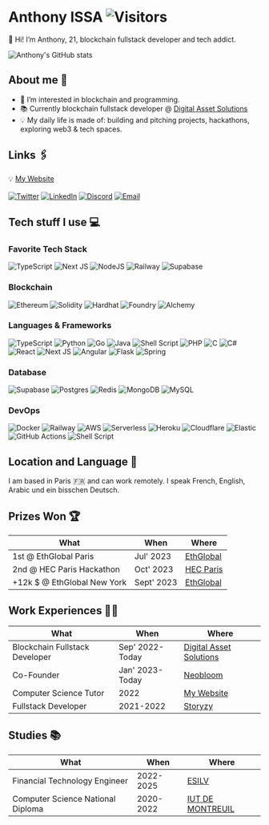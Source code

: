 # Anthony ISSA ![Visitors](https://visitor-badge.laobi.icu/badge?page_id=anthonyissa.fastlog)

👋 Hi! I’m Anthony, 21, blockchain fullstack developer and tech addict.

![Anthony's GitHub stats](https://github-readme-stats.vercel.app/api?username=anthonyissa&show_icons=true&theme=jolly) 

## About me 🤔
- 👀 I’m interested in blockchain and programming.
- 📚 Currently blockchain fullstack developer @ [Digital Asset Solutions](https://digitalassetsolutions.fr/)
- 💡 My daily life is made of: building and pitching projects, hackathons, exploring web3 & tech spaces.

## Links 🖇️

💡 [My Website](https://www.anthony-issa.com/) <br><br>
[![Twitter](https://img.shields.io/badge/Twitter-lightblue?logo=twitter)](https://x.com/anthonyissa_)
[![LinkedIn](https://img.shields.io/badge/linkedin-%230077B5.svg?logo=linkedin&logoColor=white)](https://www.linkedin.com/in/anthony-issa-0081a11bb/)
[![Discord](https://img.shields.io/badge/Discord-white?logo=discord)](https://discord.com/users/229511387859255306)
[![Email](https://img.shields.io/badge/Email-D14836?logo=gmail&logoColor=white)](mailto:anthony.issa@hotmail.fr)

## Tech stuff I use 💻

### Favorite Tech Stack

![TypeScript](https://img.shields.io/badge/Typescript-%23007ACC.svg?logo=typescript&logoColor=white)
![Next JS](https://img.shields.io/badge/Next-black?logo=next.js&logoColor=white)
![NodeJS](https://img.shields.io/badge/node.js-6DA55F?logo=node.js&logoColor=white)
![Railway](https://img.shields.io/badge/Railway-purple?logo=railway&logoColor=white)
![Supabase](https://img.shields.io/badge/Supabase-1c1c1c?logo=supabase&logoColor=6ad08c)

### Blockchain

![Ethereum](https://img.shields.io/badge/Ethereum-3C3C3D?logo=Ethereum&logoColor=white)
![Solidity](https://img.shields.io/badge/Solidity-232336?logo=solidity&logoColor=387aa6)
![Hardhat](https://img.shields.io/badge/Hardhat-yellow?logo=hardhat&logoColor=white)
![Foundry](https://img.shields.io/badge/Foundry-black?logo=foundry&logoColor=white)
![Alchemy](https://img.shields.io/badge/Alchemy-darkblue?logo=alchemy&logoColor=white)

### Languages & Frameworks

![TypeScript](https://img.shields.io/badge/Typescript-%23007ACC.svg?logo=typescript&logoColor=white)
![Python](https://img.shields.io/badge/python-3670A0?logo=python&logoColor=ffdd54)
![Go](https://img.shields.io/badge/Go-%2300ADD8.svg?logo=go&logoColor=white)
![Java](https://img.shields.io/badge/Java-%23ED8B00.svg?logo=java&logoColor=white)
![Shell Script](https://img.shields.io/badge/shell_script-%23121011.svg?logo=gnu-bash&logoColor=white)
![PHP](https://img.shields.io/badge/php-%23777BB4.svg?logo=php&logoColor=white)
![C](https://img.shields.io/badge/c-A8B9CC.svg?logo=c-sharp&logoColor=white)
![C#](https://img.shields.io/badge/c%23-%23239120.svg?logo=c-sharp&logoColor=white)
<br>
![React](https://img.shields.io/badge/React-%2320232a.svg?logo=react&logoColor=%2361DAFB)
![Next JS](https://img.shields.io/badge/Next-black?logo=next.js&logoColor=white)
![Angular](https://img.shields.io/badge/Angular-%23DD0031.svg?logo=angular&logoColor=white)
![Flask](https://img.shields.io/badge/Flask-%23000.svg?logo=flask&logoColor=white)
![Spring](https://img.shields.io/badge/Spring-6DB33F.svg?logo=spring&logoColor=white)

### Database

![Supabase](https://img.shields.io/badge/Supabase-1c1c1c?logo=supabase&logoColor=6ad08c)
![Postgres](https://img.shields.io/badge/postgres-%23316192.svg?logo=postgresql&logoColor=white)
![Redis](https://img.shields.io/badge/redis-%23DD0031.svg?logo=redis&logoColor=white)
![MongoDB](https://img.shields.io/badge/MongoDB-%234ea94b.svg?logo=mongodb&logoColor=white)
![MySQL](https://img.shields.io/badge/MySQL-%2307405e.svg?logo=mysql&logoColor=white)

### DevOps

![Docker](https://img.shields.io/badge/Docker-%230db7ed.svg?logo=docker&logoColor=white)
![Railway](https://img.shields.io/badge/Railway-purple?logo=railway&logoColor=white)
![AWS](https://img.shields.io/badge/AWS-%23FF9900.svg?logo=amazon-aws&logoColor=white)
![Serverless](https://img.shields.io/badge/Serverless-FD5750.svg?logo=Serverless&logoColor=white)
![Heroku](https://img.shields.io/badge/Heroku-430098.svg?logo=Heroku&logoColor=white)
![Cloudflare](https://img.shields.io/badge/Cloudflare-F38020?logo=Cloudflare&logoColor=white)
![Elastic](https://img.shields.io/badge/Elastic-005571?logo=elastic&logoColor=white)
![GitHub Actions](https://img.shields.io/badge/GithubActions-%232671E5.svg?logo=githubactions&logoColor=white)
![Shell Script](https://img.shields.io/badge/shell_script-%23121011.svg?logo=gnu-bash&logoColor=white)

## Location and Language 📍

I am based in Paris 🇫🇷 and can work remotely.
I speak French, English, Arabic und ein bisschen Deutsch.

## Prizes Won 🏆

| What | When | Where |
| --- | --- | --- |
| 1st @ EthGlobal Paris | Jul' 2023 | [EthGlobal](https://ethglobal.com/showcase/on-chain-messaging-aggregator-3eshd) |
| 2nd @ HEC Paris Hackathon | Oct' 2023 | [HEC Paris](https://www.hec.edu/en) |
| +12k $ @ EthGlobal New York | Sept' 2023 | [EthGlobal](https://ethglobal.com/showcase/zerofi-tatma) |

## Work Experiences 🧑‍💻

| What | When | Where |
| --- | --- | --- |
| Blockchain Fullstack Developer | Sep' 2022-Today | [Digital Asset Solutions](https://digitalassetsolutions.fr/) |
| Co-Founder | Jan' 2023-Today | [Neobloom](https://neobloom.fr/) |
| Computer Science Tutor | 2022 | [My Website](https://anthony-issa.com/) |
| Fullstack Developer | 2021-2022 | [Storyzy](https://storyzy.com/) |

## Studies 📚

| What | When | Where |
| --- | --- | --- |
| Financial Technology Engineer | 2022-2025 | [ESILV](https://www.esilv.fr/) |
| Computer Science National Diploma | 2020-2022 | [IUT DE MONTREUIL](https://www.iut.univ-paris8.fr/) |

<!---
MadderStone/MadderStone is a ✨ special ✨ repository because its `README.md` (this file) appears on your GitHub profile.
You can click the Preview link to take a look at your changes.
--->
